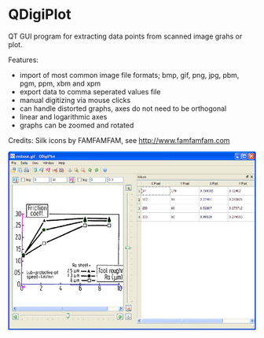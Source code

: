 # QDigiPlot
QT GUI program for extracting data points from scanned image grahs or plot.

Features:
- import of most common image file formats; bmp, gif, png, jpg, pbm, pgm, ppm, xbm and xpm
- export data to comma seperated values file
- manual digitizing via mouse clicks
- can handle distorted graphs, axes do not need to be orthogonal
- linear and logarithmic axes
- graphs can be zoomed and rotated

Credits: Silk icons by FAMFAMFAM, see http://www.famfamfam.com

![alt text](https://github.com/iwoodsawyer/QDigiPlot/blob/main/img_digiplot.png?raw=true)
